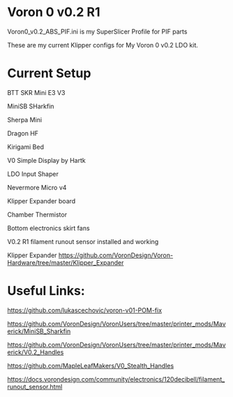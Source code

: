 # Voron 0 v0.2 R1

Voron0_v0.2_ABS_PIF.ini is my SuperSlicer Profile for PIF parts

These are my current Klipper configs for My Voron 0 v0.2 LDO kit.

# Current Setup

BTT SKR Mini E3 V3

MiniSB SHarkfin

Sherpa Mini

Dragon HF

Kirigami Bed

V0 Simple Display by Hartk

LDO Input Shaper

Nevermore Micro v4 

Klipper Expander board

Chamber Thermistor

Bottom electronics skirt fans

V0.2 R1 filament runout sensor installed and working

Klipper Expander https://github.com/VoronDesign/Voron-Hardware/tree/master/Klipper_Expander

# Useful Links:

https://github.com/lukascechovic/voron-v01-POM-fix

https://github.com/VoronDesign/VoronUsers/tree/master/printer_mods/Maverick/MiniSB_Sharkfin

https://github.com/VoronDesign/VoronUsers/tree/master/printer_mods/Maverick/V0.2_Handles

https://github.com/MapleLeafMakers/V0_Stealth_Handles

https://docs.vorondesign.com/community/electronics/120decibell/filament_runout_sensor.html
